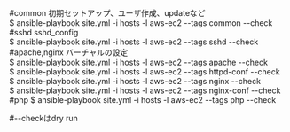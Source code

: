 #common
初期セットアップ、ユーザ作成、updateなど  
$ ansible-playbook site.yml -i hosts -l aws-ec2 --tags common --check
#sshd
sshd_config  
  $ ansible-playbook site.yml -i hosts -l aws-ec2 --tags sshd --check
#apache,nginx
バーチャルの設定  
$ ansible-playbook site.yml -i hosts -l aws-ec2 --tags apache --check  
$ ansible-playbook site.yml -i hosts -l aws-ec2 --tags httpd-conf --check  
$ ansible-playbook site.yml -i hosts -l aws-ec2 --tags nginx --check  
$ ansible-playbook site.yml -i hosts -l aws-ec2 --tags nginx-conf --check  
#php
$ ansible-playbook site.yml -i hosts -l aws-ec2 --tags php --check  

#--checkはdry run
